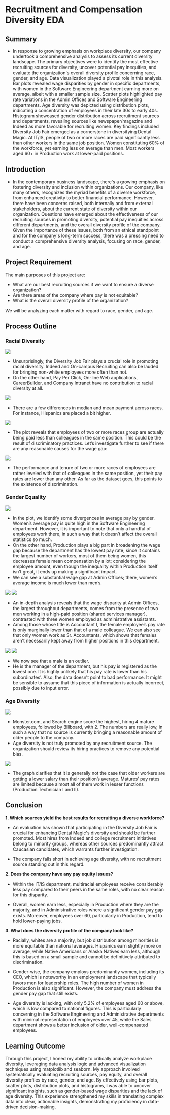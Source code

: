 # Recruitment and Compensation Diversity EDA

## Summary
* In response to growing emphasis on workplace diversity, our company undertook a comprehensive analysis to assess its current diversity landscape. The primary objectives were to identify the most effective recruiting sources for diversity, uncover potential pay inequities, and evaluate the organization's overall diversity profile concerning race, gender, and age. Data visualization played a pivotal role in this analysis. Bar plots revealed wage disparities by gender in specific departments, with women in the Software Engineering department earning more on average, albeit with a smaller sample size. Scatter plots highlighted pay rate variations in the Admin Offices and Software Engineering departments. Age diversity was depicted using distribution plots, indicating a concentration of employees in their late 30s to early 40s. Histogram showcased gender distribution across recruitment sources and departments, revealing sources like newspaper/magazine and Indeed as more favorable for recruiting women. Key findings included Diversity Job Fair emerged as a cornerstone in diversifying Dental Magic. At IT/IS, people of two or more races are paid significantly less than other workers in the same job position. Women constituting 60% of the workforce, yet earning less on average than men. Most workers aged 60+ in Production work at lower-paid positions.

## Introduction
* In the contemporary business landscape, there's a growing emphasis on fostering diversity and inclusion within organizations. Our company, like many others, recognizes the myriad benefits of a diverse workforce, from enhanced creativity to better financial performance. However, there have been concerns raised, both internally and from external stakeholders, about the current state of diversity within our organization. Questions have emerged about the effectiveness of our recruiting sources in promoting diversity, potential pay inequities across different departments, and the overall diversity profile of the company. Given the importance of these issues, both from an ethical standpoint and for the company's long-term success, there was a pressing need to conduct a comprehensive diversity analysis, focusing on race, gender, and age.

## Project Requirement

The main purposes of this project are: <BR>

* What are our best recruiting sources if we want to ensure a diverse organization?
* Are there areas of the company where pay is not equitable?
* What is the overall diversity profile of the organization?

We will be analyzing each matter with regard to race, gender, and age.

## Process Outline
### Racial Diversity

![](https://github.com/KunLinTsai24/Recruitment-and-Compensation-Diversity-Report/blob/main/img/Racial%201.jpg)
* Unsurprisingly, the Diversity Job Fair plays a crucial role in promoting racial diversity. Indeed and On-campus Recruiting can also be lauded for bringing non-white employees more often than not.
* On the other hand, Pay Per Click, On-line Web applications, CareerBuilder, and Company Intranet have no contribution to racial diversity at all.

![](https://github.com/KunLinTsai24/Recruitment-and-Compensation-Diversity-Report/blob/main/img/Racial%202.jpg)
* There are a few differences in median and mean payment across races. For instance, Hispanics are placed a bit higher.

![](https://github.com/KunLinTsai24/Recruitment-and-Compensation-Diversity-Report/blob/main/img/Racial%203.jpg)
* The plot reveals that employees of two or more races group are actually being paid less than colleagues in the same position. This could be the result of discriminatory practices. Let’s investigate further to see if there are any reasonable causes for the wage gap:

![](https://github.com/KunLinTsai24/Recruitment-and-Compensation-Diversity-Report/blob/main/img/Racial%204.jpg)
* The performance and tenure of two or more races of employees are rather leveled with that of colleagues in the same position, yet their pay rates are lower than any other. As far as the dataset goes, this points to the existence of discrimination.

### Gender Equality

![](https://github.com/KunLinTsai24/Recruitment-and-Compensation-Diversity-Report/blob/main/img/Gender%201.jpg)
* In the plot, we identify some divergences in average pay by gender. Women’s average pay is quite high in the Software Engineering department. However, it is important to note that only a handful of employees work there, in such a way that it doesn’t affect the overall statistics so much.
* On the other hand, Production plays a big part in broadening the wage gap because the department has the lowest pay rate; since it contains the largest number of workers, most of them being women, this decreases female mean compensation by a lot; considering the employee amount, even though the inequality within Production itself isn’t great, it ends up making a significant impact.
* We can see a substantial wage gap at Admin Offices; there, women’s average income is much lower than men’s.

![](https://github.com/KunLinTsai24/Recruitment-and-Compensation-Diversity-Report/blob/main/img/Gender%202.jpg)
![](https://github.com/KunLinTsai24/Recruitment-and-Compensation-Diversity-Report/blob/main/img/Gender%203.jpg)
* An in-depth analysis reveals that the wage disparity at Admin Offices, the largest throughout departments, comes from the presence of two men working in a high-paid position (shared services manager), contrasted with three women employed as administrative assistants.
* Among those whose title is Accountant I, the female employee’s pay rate is only marginally lower than that of a male colleague. We can also see that only women work as Sr. Accountants, which shows that females aren’t necessarily kept away from higher positions in this department.

![](https://github.com/KunLinTsai24/Recruitment-and-Compensation-Diversity-Report/blob/main/img/Gender%204.jpg)
![](https://github.com/KunLinTsai24/Recruitment-and-Compensation-Diversity-Report/blob/main/img/Gender%205.jpg)

* We now see that a male is an outlier.
* He is the manager of the department, but his pay is registered as the lowest one. It is highly unlikely that his pay rate is lower than his subordinates’. Also, the data doesn’t point to bad performance. It might be sensible to assume that this piece of information is actually incorrect, possibly due to input error.

### Age Diversity

![](https://github.com/KunLinTsai24/Recruitment-and-Compensation-Diversity-Report/blob/main/img/Age%201.jpg)
* Monster.com, and Search engine score the highest, hiring 4 mature employees, followed by Billboard, with 2. The numbers are really low, in such a way that no source is currently bringing a reasonable amount of older people to the company.
* Age diversity is not truly promoted by any recruitment source. The organization should review its hiring practices to remove any potential bias.

![](https://github.com/KunLinTsai24/Recruitment-and-Compensation-Diversity-Report/blob/main/img/Age%202.jpg)
* The graph clarifies that it is generally not the case that older workers are getting a lower salary than their position’s average. Matures’ pay rates are limited because almost all of them work in lesser functions (Production Technician I and II).


## Conclusion
**1. Which sources yield the best results for recruiting a diverse workforce?**

* An evaluation has shown that participating in the Diversity Job Fair is crucial for enhancing Dental Magic's diversity and should be further promoted. Most hires from Indeed and college recruitment initiatives belong to minority groups, whereas other sources predominantly attract Caucasian candidates, which warrants further investigation.

* The company falls short in achieving age diversity, with no recruitment source standing out in this regard.

**2. Does the company have any pay equity issues?**

* Within the IT/IS department, multiracial employees receive considerably less pay compared to their peers in the same roles, with no clear reason for this disparity.

* Overall, women earn less, especially in Production where they are the majority, and in Administrative roles where a significant gender pay gap exists. Moreover, employees over 60, particularly in Production, tend to hold lower-paying jobs.

**3. What does the diversity profile of the company look like?**

* Racially, whites are a majority, but job distribution among minorities is more equitable than national averages. Hispanics earn slightly more on average, while Native Americans or Alaska Natives earn less, although this is based on a small sample and cannot be definitively attributed to discrimination.

* Gender-wise, the company employs predominantly women, including its CEO, which is noteworthy in an employment landscape that typically favors men for leadership roles. The high number of women in Production is also significant. However, the company must address the gender pay gap that still exists.

* Age diversity is lacking, with only 5.2% of employees aged 60 or above, which is low compared to national figures. This is particularly concerning in the Software Engineering and Administrative departments with minimal representation of employees over 45, while the Sales department shows a better inclusion of older, well-compensated employees.

## Learning Outcome
Through this project, I honed my ability to critically analyze workplace diversity, leveraging data analysis logic and advanced visualization techniques using matplotlib and seaborn. My approach involved systematically evaluating recruiting sources, pay equity, and overall diversity profiles by race, gender, and age. By effectively using bar plots, scatter plots, distribution plots, and histograms, I was able to uncover significant insights, such as gender-based wage disparities and the lack of age diversity. This experience strengthened my skills in translating complex data into clear, actionable insights, demonstrating my proficiency in data-driven decision-making.

